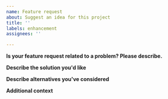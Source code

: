```yaml
---
name: Feature request
about: Suggest an idea for this project
title: ''
labels: enhancement
assignees: ''

---
```


**Is your feature request related to a problem? Please describe.**
<!--A clear and concise description of what the problem is. Ex. I'm always frustrated when [...]-->


**Describe the solution you'd like**
<!--A clear and concise description of what you want to happen.-->


**Describe alternatives you've considered**
<!--A clear and concise description of any alternative solutions or features you've considered.-->


**Additional context**
<!--Add any other context or screenshots about the feature request here.-->
